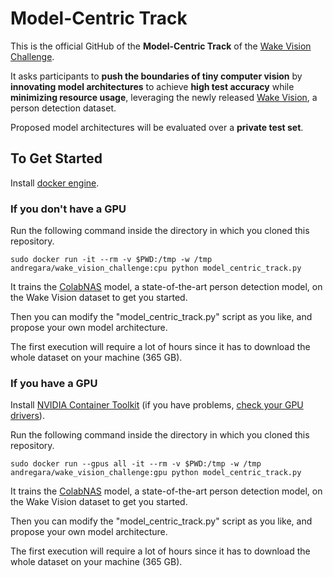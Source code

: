 # Model-Centric Track

This is the official GitHub of the **Model-Centric Track** of the [Wake Vision Challenge](https://edgeai.modelnova.ai/challenges/details/1).

It asks participants to **push the boundaries of tiny computer vision** by **innovating model architectures** to achieve **high test accuracy** while **minimizing resource usage**, leveraging the newly released [Wake Vision](https://wakevision.ai/), a person detection dataset.

Proposed model architectures will be evaluated over a **private test set**.

## To Get Started

Install [docker engine](https://docs.docker.com/engine/install/).

### If you don't have a GPU 

Run the following command inside the directory in which you cloned this repository.

```
sudo docker run -it --rm -v $PWD:/tmp -w /tmp andregara/wake_vision_challenge:cpu python model_centric_track.py
```

It trains the [ColabNAS](https://github.com/harvard-edge/Wake_Vision/blob/main/experiments/comprehensive_model_architecture_experiments/wake_vision_quality/k_8_c_5.py) model, a state-of-the-art person detection model, on the Wake Vision dataset to get you started. 

Then you can modify the "model_centric_track.py" script as you like, and propose your own model architecture.

The first execution will require a lot of hours since it has to download the whole dataset on your machine (365 GB). 

### If you have a GPU

Install [NVIDIA Container Toolkit](https://docs.nvidia.com/datacenter/cloud-native/container-toolkit/latest/install-guide.html) (if you have problems, [check your GPU drivers](https://ubuntu.com/server/docs/nvidia-drivers-installation)).

Run the following command inside the directory in which you cloned this repository.

```
sudo docker run --gpus all -it --rm -v $PWD:/tmp -w /tmp andregara/wake_vision_challenge:gpu python model_centric_track.py
```

It trains the [ColabNAS](https://github.com/harvard-edge/Wake_Vision/blob/main/experiments/comprehensive_model_architecture_experiments/wake_vision_quality/k_8_c_5.py) model, a state-of-the-art person detection model, on the Wake Vision dataset to get you started. 

Then you can modify the "model_centric_track.py" script as you like, and propose your own model architecture.

The first execution will require a lot of hours since it has to download the whole dataset on your machine (365 GB). 
